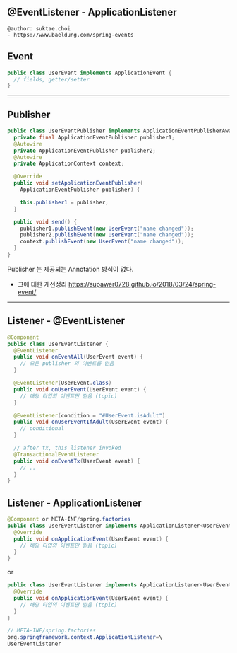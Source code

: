## @EventListener - ApplicationListener

```
@author: suktae.choi
- https://www.baeldung.com/spring-events
```

## Event

```java
public class UserEvent implements ApplicationEvent {
  // fields, getter/setter
}
```

***

## Publisher

```java
public class UserEventPublisher implements ApplicationEventPublisherAware {
  private final ApplicationEventPublisher publisher1;
  @Autowire
  private ApplicationEventPublisher publisher2;
  @Autowire
  private ApplicationContext context;  

  @Override
  public void setApplicationEventPublisher(
    ApplicationEventPublisher publisher) {

    this.publisher1 = publisher;
  }

  public void send() {
    publisher1.publishEvent(new UserEvent("name changed"));
    publisher2.publishEvent(new UserEvent("name changed"));
    context.publishEvent(new UserEvent("name changed"));
  }
}
```

Publisher 는 제공되는 Annotation 방식이 없다.

- 그에 대한 개선정리 https://supawer0728.github.io/2018/03/24/spring-event/

***

## Listener - @EventListener

```java
@Component
public class UserEventListener {
  @EventListener
  public void onEventAll(UserEvent event) {
    // 모든 publisher 의 이벤트를 받음
  }

  @EventListener(UserEvent.class)
  public void onUserEvent(UserEvent event) {
    // 해당 타입의 이벤트만 받음 (topic)
  }

  @EventListener(condition = "#UserEvent.isAdult")
  public void onUserEventIfAdult(UserEvent event) {
    // conditional
  }

  // after tx, this listener invoked
  @TransactionalEventListener
  public void onEventTx(UserEvent event) {
    // ..
  }
}
```

## Listener - ApplicationListener

```java
@Component or META-INF/spring.factories
public class UserEventListener implements ApplicationListener<UserEvent> {
  @Override
  public void onApplicationEvent(UserEvent event) {
    // 해당 타입의 이벤트만 받음 (topic)
  }
}
```

or

```java
public class UserEventListener implements ApplicationListener<UserEvent> {
  @Override
  public void onApplicationEvent(UserEvent event) {
    // 해당 타입의 이벤트만 받음 (topic)
  }
}

// META-INF/spring.factories
org.springframework.context.ApplicationListener=\
UserEventListener
```


